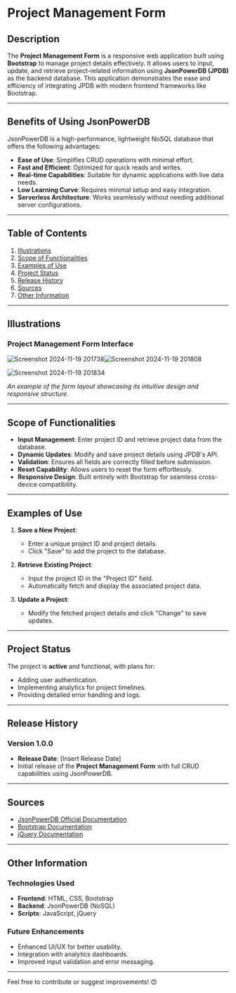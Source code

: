 # Project Management Form

## Description
The **Project Management Form** is a responsive web application built using **Bootstrap** to manage project details effectively. It allows users to input, update, and retrieve project-related information using **JsonPowerDB (JPDB)** as the backend database. This application demonstrates the ease and efficiency of integrating JPDB with modern frontend frameworks like Bootstrap.

---

## Benefits of Using JsonPowerDB
JsonPowerDB is a high-performance, lightweight NoSQL database that offers the following advantages:
- **Ease of Use**: Simplifies CRUD operations with minimal effort.
- **Fast and Efficient**: Optimized for quick reads and writes.
- **Real-time Capabilities**: Suitable for dynamic applications with live data needs.
- **Low Learning Curve**: Requires minimal setup and easy integration.
- **Serverless Architecture**: Works seamlessly without needing additional server configurations.

---

## Table of Contents
1. [Illustrations](#illustrations)
2. [Scope of Functionalities](#scope-of-functionalities)
3. [Examples of Use](#examples-of-use)
4. [Project Status](#project-status)
5. [Release History](#release-history)
6. [Sources](#sources)
7. [Other Information](#other-information)

---

## Illustrations
### Project Management Form Interface
![Screenshot 2024-11-19 201738](https://github.com/user-attachments/assets/872646b4-9799-4491-9932-58192e739641)![Screenshot 2024-11-19 201808](https://github.com/user-attachments/assets/366f0121-4baf-4163-a2b1-ebfd8f9103a3)


![Screenshot 2024-11-19 201834](https://github.com/user-attachments/assets/789d07a4-83f1-4421-a4de-47bf4dff5002)

*An example of the form layout showcasing its intuitive design and responsive structure.*

---

## Scope of Functionalities
- **Input Management**: Enter project ID and retrieve project data from the database.
- **Dynamic Updates**: Modify and save project details using JPDB's API.
- **Validation**: Ensures all fields are correctly filled before submission.
- **Reset Capability**: Allows users to reset the form effortlessly.
- **Responsive Design**: Built entirely with Bootstrap for seamless cross-device compatibility.

---

## Examples of Use
1. **Save a New Project**:
   - Enter a unique project ID and project details.
   - Click "Save" to add the project to the database.

2. **Retrieve Existing Project**:
   - Input the project ID in the "Project ID" field.
   - Automatically fetch and display the associated project data.

3. **Update a Project**:
   - Modify the fetched project details and click "Change" to save updates.

---

## Project Status
The project is **active** and functional, with plans for:
- Adding user authentication.
- Implementing analytics for project timelines.
- Providing detailed error handling and logs.

---

## Release History
### Version 1.0.0
- **Release Date**: [Insert Release Date]
- Initial release of the **Project Management Form** with full CRUD capabilities using JsonPowerDB.

---

## Sources
- [JsonPowerDB Official Documentation](https://login2explore.com/jpdb/docs.html)
- [Bootstrap Documentation](https://getbootstrap.com/docs/5.3/)
- [jQuery Documentation](https://api.jquery.com/)

---

## Other Information
### Technologies Used
- **Frontend**: HTML, CSS, Bootstrap
- **Backend**: JsonPowerDB (NoSQL)
- **Scripts**: JavaScript, jQuery

### Future Enhancements
- Enhanced UI/UX for better usability.
- Integration with analytics dashboards.
- Improved input validation and error messaging.

---

Feel free to contribute or suggest improvements! 😊
